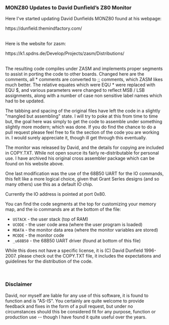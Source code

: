 <H3>
MONZ80 Updates to David Dunfield’s Z80 Monitor
</H3>

<p>
Here I've started updating David Dunfields MONZ80 found at his webpage:
</p>
https://dunfield.themindfactory.com/
<br>
<br>
<p>
Here is the website for zasm:
</p>
https://k1.spdns.de/Develop/Projects/zasm/Distributions/
<br>
<br>
<p>
The resulting code compiles under ZASM and implements proper segments to 
assist in porting the code to other boards.  Changed here are the comments,
all * comments are converted to ;; comments, which ZASM likes much better.
The relative equates which were EQU * were replaced with EQU $, and various 
parameters were changed to reflect MSB / LSB assignments, along with a number
of case non sensitive label names which had to be updated.
</p>
<p>
The tabbing and spacing of the original files have left the code in a slightly 
"mangled but assembling" state. I will try to poke at this from time to time but, 
the goal here was simply to get the code to assemble under something slightly 
more modern; which was done. If you do find the chance to do a pull request please 
feel free to fix the section of the code you are working in. I would surely 
appreciate it, though ill get through this eventually. 
</p>

<p>
The monitor was released by David, and the details for copying are included in
COPY.TXT.  While not open source its fairly re-distributable for personal
use. I have archived his original cross assembler package which can be found on 
his website above.
</p>
<p>
One last modification was the use of the 68B50 UART for the IO commands,
this felt like a more logical choice, given that Grant Serles designs (and
so many others) use this as a default IO chip. 
</p>
<p>
Currently the IO address is pointed at port 0x80.  
</p>
<p>
You can find the code segments at the top for customizing your memory map,
and the io commands are at the bottom of the file:
</p>
<UL>
   <LI>
     <CODE>USTACK</CODE> - the user stack (top of RAM)
   </LI>
   <LI>
     <CODE>UCODE</CODE> - the user code area (where the user program is loaded)
   </LI>
   <LI>   
      <CODE>MDATA</CODE> - the monitor data area (where the monitor variables are stored)
   </LI>
   <LI>
      <CODE>MCODE</CODE> - the monitor code
   </LI>
   <LI>      
      <CODE>_u68B50</CODE> - the 68B50 UART driver (found at bottom of this file)
   </LI>
</UL>
<p>
While this does not have a specific license, it is (C) David Dunfield 1996-2007.
please check out the COPY.TXT file, it includes the expectations and guidelines 
for the distribution of the code.
</p>

<br>

<H3>Disclaimer</H3>

<p>
David, nor myself are liable for any use of this software,  it is found to 
function and is "AS-IS".  You certainly are quite welcome to provide feedback and 
fixes in the form of a pull request, but under no circumstances should this 
be considered fit for any purpose, function or production use -- though I have
found it quite useful over the years.
</p>
